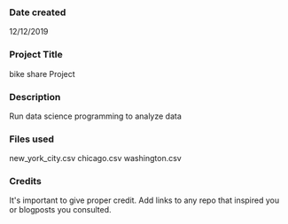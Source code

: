 ### Date created
12/12/2019
### Project Title
bike share Project
### Description
Run data science programming to analyze data
### Files used
new_york_city.csv chicago.csv washington.csv

### Credits
It's important to give proper credit. Add links to any repo that inspired you or blogposts you consulted.

